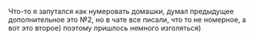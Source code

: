 Что-то я запутался как нумеровать домашки, думал предыдущее дополнительное это №2, но в чате все писали, что то не номерное, а вот это второе) поэтому пришлось немного изголяться)
